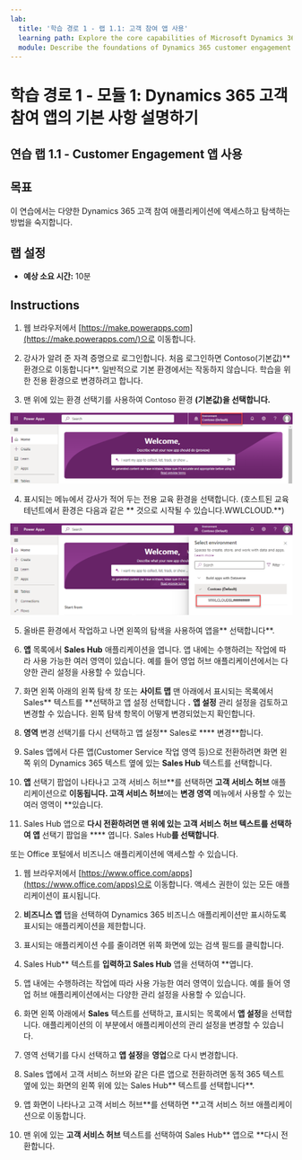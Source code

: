 ```yaml
---
lab:
  title: '학습 경로 1 - 랩 1.1: 고객 참여 앱 사용'
  learning path: Explore the core capabilities of Microsoft Dynamics 365 customer engagement apps
  module: Describe the foundations of Dynamics 365 customer engagement apps
---
```


학습 경로 1 - 모듈 1: Dynamics 365 고객 참여 앱의 기본 사항 설명하기
========================

## 연습 랩 1.1 - Customer Engagement 앱 사용 

## 목표

이 연습에서는 다양한 Dynamics 365 고객 참여 애플리케이션에 액세스하고 탐색하는 방법을 숙지합니다. 

## 랩 설정

  - **예상 소요 시간:** 10분

## Instructions

1. 웹 브라우저에서 [https://make.powerapps.com](https://make.powerapps.com/)으로 이동합니다. 

2. 강사가 알려 준 자격 증명으로 로그인합니다. 처음 로그인하면 Contoso(기본값)** 환경으로 이동합니다**. 일반적으로 기본 환경에서는 작동하지 않습니다. 학습을 위한 전용 환경으로 변경하려고 합니다. 

3.  맨 위에 있는 환경 선택기를 사용하여 Contoso 환경 **(기본값)을 선택합니다.** 

![환경 선택](media/lab-11-work-with-customer-engagement-apps-01.png)

4. 표시되는 메뉴에서 강사가 적어 두는 전용 교육 환경을 선택합니다. (호스트된 교육 테넌트에서 환경은 다음과 같은 ** 것으로 시작될 수 있습니다.WWLCLOUD.**)

![환경 유효성 검사](media/lab-11-work-with-customer-engagement-apps-02.png)

5. 올바른 환경에서 작업하고 나면 왼쪽의 탐색을 사용하여 앱을** 선택합니다**. 

6. **앱** 목록에서 **Sales Hub** 애플리케이션을 엽니다. 앱 내에는 수행하려는 작업에 따라 사용 가능한 여러 영역이 있습니다. 예를 들어 영업 허브 애플리케이션에서는 다양한 관리 설정을 사용할 수 있습니다.

7. 화면 왼쪽 아래의 왼쪽 탐색 창 또는 **사이트 맵** 맨 아래에서 표시되는 목록에서 Sales** 텍스트를 **선택하고 앱 설정 선택합니다 **.** **앱 설정** 관리 설정을 검토하고 변경할 수 있습니다. 왼쪽 탐색 항목이 어떻게 변경되었는지 확인합니다.

8. **영역** 변경 선택기를 다시 선택하고 앱 설정** Sales로 **** 변경**합니다.

9. Sales 앱에서 다른 앱(Customer Service 작업 영역 등)으로 전환하려면 화면 왼쪽 위의 Dynamics 365 텍스트 옆에 있는 **Sales Hub** 텍스트를 선택합니다.

10.  **앱** 선택기 팝업이 나타나고 고객 서비스 허브**를 선택하면 **고객 서비스 허브** 애플리케이션으로 **이동됩니다. 고객 서비스 허브**에는 **변경 영역** 메뉴에서 사용할 수 있는 여러 영역이 **있습니다.

11. Sales Hub 앱으로 **다시 전환하려면 맨 위에 있는 **고객 서비스 허브** 텍스트를 선택하여 앱** 선택기 팝업을 **** 엽니다. Sales Hub**를 선택합니다**.

또는 Office 포털에서 비즈니스 애플리케이션에 액세스할 수 있습니다. 

1. 웹 브라우저에서 [https://www.office.com/apps](https://www.office.com/apps)으로 이동합니다. 액세스 권한이 있는 모든 애플리케이션이 표시됩니다.

2. **비즈니스 앱** 탭을 선택하여 Dynamics 365 비즈니스 애플리케이션만 표시하도록 표시되는 애플리케이션을 제한합니다.

3. 표시되는 애플리케이션 수를 줄이려면 위쪽 화면에 있는 검색 필드를 클릭합니다.

4. Sales Hub** 텍스트를 **입력하고 Sales Hub** 앱을 선택하여 **엽니다.

5. 앱 내에는 수행하려는 작업에 따라 사용 가능한 여러 영역이 있습니다. 예를 들어 영업 허브 애플리케이션에서는 다양한 관리 설정을 사용할 수 있습니다.

6. 화면 왼쪽 아래에서 **Sales** 텍스트를 선택하고, 표시되는 목록에서 **앱 설정**을 선택합니다. 애플리케이션의 이 부분에서 애플리케이션의 관리 설정을 변경할 수 있습니다.

7. 영역 선택기를 다시 선택하고 **앱 설정**을 **영업**으로 다시 변경합니다.

8. Sales 앱에서 고객 서비스 허브와 같은 다른 앱으로 전환하려면 동적 365 텍스트 옆에 있는 화면의 왼쪽 위에 있는 Sales Hub** 텍스트를 선택합니다**.

9. 앱 화면이 나타나고 고객 서비스 허브**를 선택하면 **고객 서비스 허브 애플리케이션으로 이동합니다.

10. 맨 위에 있는 **고객 서비스 허브** 텍스트를 선택하여 Sales Hub** 앱으로 **다시 전환합니다.
